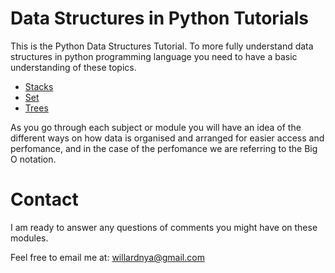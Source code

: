 # **Data Structures in Python Tutorials**
This is the Python Data Structures Tutorial. To more fully understand data structures in python programming language you need to have a basic understanding of these topics.
* [Stacks](https://github.com/willardnyamombe/CSE-Datastructures/blob/main/DatastructureTutorials/Stacks.md)
* [Set](_blank)
* [Trees](_blank)

As you go through each subject or module you will have an idea of the different ways on how data is organised and arranged for easier access and perfomance, and in the case of the perfomance we are referring to the Big O notation.

# **Contact**
I am ready to answer any questions of comments you might have on these modules. 

Feel free to email me at:
[willardnya@gmail.com](https://mail.google.com)
